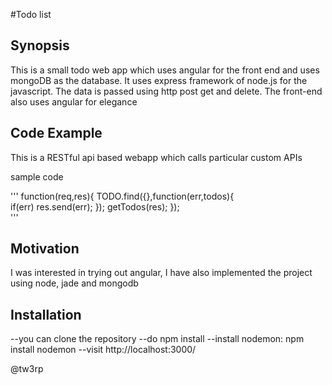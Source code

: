 #Todo list 
## Synopsis
This is a small todo web app which uses angular for the front end and uses mongoDB as the database. It uses express framework of node.js for the javascript. The data is passed using http post get and delete. The front-end also uses angular for elegance

## Code Example

This is a RESTful api based webapp which calls particular custom APIs 

sample code 

'''
 function(req,res){ 
        TODO.find({},function(err,todos){                               
                if(err) res.send(err);                                          });
                getTodos(res);                                              });                                                  
'''


## Motivation

I was interested in trying out angular, I have also implemented the project using node, jade and mongodb

## Installation

--you can clone the repository
--do  npm install
--install nodemon: npm install nodemon
--visit http://localhost:3000/

@tw3rp
